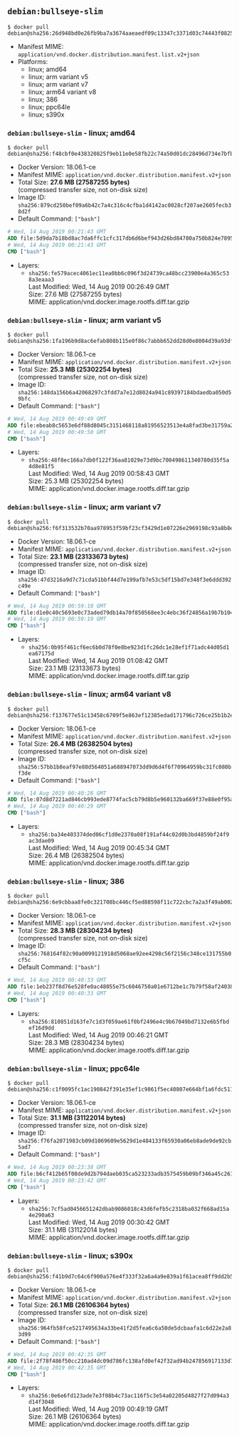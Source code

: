 ## `debian:bullseye-slim`

```console
$ docker pull debian@sha256:26d948bd0e26fb9ba7a3674aaeaedf09c13347c3371d03c74443f08258599ee3
```

-	Manifest MIME: `application/vnd.docker.distribution.manifest.list.v2+json`
-	Platforms:
	-	linux; amd64
	-	linux; arm variant v5
	-	linux; arm variant v7
	-	linux; arm64 variant v8
	-	linux; 386
	-	linux; ppc64le
	-	linux; s390x

### `debian:bullseye-slim` - linux; amd64

```console
$ docker pull debian@sha256:f48cbf0e438320825f9eb11e0e58fb22c74a50d01dc28496d734e7bfbed7ae62
```

-	Docker Version: 18.06.1-ce
-	Manifest MIME: `application/vnd.docker.distribution.manifest.v2+json`
-	Total Size: **27.6 MB (27587255 bytes)**  
	(compressed transfer size, not on-disk size)
-	Image ID: `sha256:879cd250bef09a6b42c7a4c316c4cfba1d4142ac0028cf207ae2605fecb38d2f`
-	Default Command: `["bash"]`

```dockerfile
# Wed, 14 Aug 2019 00:21:43 GMT
ADD file:5d9da7b18bd8ac7da6ffc1cfc317db6d6bef943d26bd84780a750b824e7895aa in / 
# Wed, 14 Aug 2019 00:21:43 GMT
CMD ["bash"]
```

-	Layers:
	-	`sha256:fe579acec4061ec11ea0bb6c096f3d24739ca48bcc23900e4a365c538a3eaaa3`  
		Last Modified: Wed, 14 Aug 2019 00:26:49 GMT  
		Size: 27.6 MB (27587255 bytes)  
		MIME: application/vnd.docker.image.rootfs.diff.tar.gzip

### `debian:bullseye-slim` - linux; arm variant v5

```console
$ docker pull debian@sha256:1fa196b9d8ac6efab808b115e0f86c7abbb652dd28d0e8004d39a93df8d9d1d6
```

-	Docker Version: 18.06.1-ce
-	Manifest MIME: `application/vnd.docker.distribution.manifest.v2+json`
-	Total Size: **25.3 MB (25302254 bytes)**  
	(compressed transfer size, not on-disk size)
-	Image ID: `sha256:148da156b6a42068297c3fdd7a7e12d8024a941c89397184bdaedba050d59bfc`
-	Default Command: `["bash"]`

```dockerfile
# Wed, 14 Aug 2019 00:49:49 GMT
ADD file:ebeab8c5653e6df88d8045c3151468118a81956523513e4a8fad3be31759a24e in / 
# Wed, 14 Aug 2019 00:49:50 GMT
CMD ["bash"]
```

-	Layers:
	-	`sha256:48f8ec166a7db0f122f36aa81029e73d9bc700498611340780d35f5a4d8e81f5`  
		Last Modified: Wed, 14 Aug 2019 00:58:43 GMT  
		Size: 25.3 MB (25302254 bytes)  
		MIME: application/vnd.docker.image.rootfs.diff.tar.gzip

### `debian:bullseye-slim` - linux; arm variant v7

```console
$ docker pull debian@sha256:f6f313532b70aa978953f59bf23cf3429d1e07226e2969198c93a8b8ebd706d6
```

-	Docker Version: 18.06.1-ce
-	Manifest MIME: `application/vnd.docker.distribution.manifest.v2+json`
-	Total Size: **23.1 MB (23133673 bytes)**  
	(compressed transfer size, not on-disk size)
-	Image ID: `sha256:47d3216a9d7c71cda51bbf44d7e199afb7e53c5df15bd7e348f3e6ddd392c49e`
-	Default Command: `["bash"]`

```dockerfile
# Wed, 14 Aug 2019 00:59:18 GMT
ADD file:d1e0c40c5693e0c73aded79db14a70f850568ee3c4ebc36f24856a19b7b104a3 in / 
# Wed, 14 Aug 2019 00:59:19 GMT
CMD ["bash"]
```

-	Layers:
	-	`sha256:0b95f461cf6ec6b0d78f0e8be923d1fc26dc1e28ef1f71adc44d05d1ea67175d`  
		Last Modified: Wed, 14 Aug 2019 01:08:42 GMT  
		Size: 23.1 MB (23133673 bytes)  
		MIME: application/vnd.docker.image.rootfs.diff.tar.gzip

### `debian:bullseye-slim` - linux; arm64 variant v8

```console
$ docker pull debian@sha256:f137677e51c13458c6709f5e863ef12385edad171796c726ce25b1b2e4e431e2
```

-	Docker Version: 18.06.1-ce
-	Manifest MIME: `application/vnd.docker.distribution.manifest.v2+json`
-	Total Size: **26.4 MB (26382504 bytes)**  
	(compressed transfer size, not on-disk size)
-	Image ID: `sha256:57bb1b8eaf97e88d564051a688947073dd9d6d4f6f70964959bc31fc080bf3de`
-	Default Command: `["bash"]`

```dockerfile
# Wed, 14 Aug 2019 00:40:28 GMT
ADD file:07d8d7221ad846cb993ede8774fac5cb79d8b5e960132ba669f37e88e0f95ad3 in / 
# Wed, 14 Aug 2019 00:40:29 GMT
CMD ["bash"]
```

-	Layers:
	-	`sha256:ba34e403374ded06cf1d0e2370a08f191af44c02d0b3bd4859bf24f9ac3dae09`  
		Last Modified: Wed, 14 Aug 2019 00:45:34 GMT  
		Size: 26.4 MB (26382504 bytes)  
		MIME: application/vnd.docker.image.rootfs.diff.tar.gzip

### `debian:bullseye-slim` - linux; 386

```console
$ docker pull debian@sha256:6e9cbbaa8fe0c321708bc446cf5ed88598f11c722cbc7a2a3f49ab0025d27e80
```

-	Docker Version: 18.06.1-ce
-	Manifest MIME: `application/vnd.docker.distribution.manifest.v2+json`
-	Total Size: **28.3 MB (28304234 bytes)**  
	(compressed transfer size, not on-disk size)
-	Image ID: `sha256:768164f82c90a0099121918d5068ae92ee4298c56f2156c348ce131755b0cf5c`
-	Default Command: `["bash"]`

```dockerfile
# Wed, 14 Aug 2019 00:40:33 GMT
ADD file:1eb237f8d76e528fe0ac48055e75c6046750a01e6712be1c7b79f58af24038ce in / 
# Wed, 14 Aug 2019 00:40:33 GMT
CMD ["bash"]
```

-	Layers:
	-	`sha256:810851d163fe7c1d3f059ae61f0bf2496e4c9b67049bd7132e6b5fbdef16d9dd`  
		Last Modified: Wed, 14 Aug 2019 00:46:21 GMT  
		Size: 28.3 MB (28304234 bytes)  
		MIME: application/vnd.docker.image.rootfs.diff.tar.gzip

### `debian:bullseye-slim` - linux; ppc64le

```console
$ docker pull debian@sha256:c1f0095fc1ac190842f391e35ef1c9861f5ec40807e664bf1a6fdc511eff87a1
```

-	Docker Version: 18.06.1-ce
-	Manifest MIME: `application/vnd.docker.distribution.manifest.v2+json`
-	Total Size: **31.1 MB (31122014 bytes)**  
	(compressed transfer size, not on-disk size)
-	Image ID: `sha256:f76fa2071983cb09d1069609e5629d1e484133f65930a06eb8ade9de92cb5ad7`
-	Default Command: `["bash"]`

```dockerfile
# Wed, 14 Aug 2019 00:23:38 GMT
ADD file:b6cf412b65f08de9d2b794daeb035ca523233adb3575459b09bf346a45c261fa in / 
# Wed, 14 Aug 2019 00:23:42 GMT
CMD ["bash"]
```

-	Layers:
	-	`sha256:7cf5ad0456651242dbab9086018c43d6fefb5c2318ba032f668ad15a4e290a63`  
		Last Modified: Wed, 14 Aug 2019 00:30:42 GMT  
		Size: 31.1 MB (31122014 bytes)  
		MIME: application/vnd.docker.image.rootfs.diff.tar.gzip

### `debian:bullseye-slim` - linux; s390x

```console
$ docker pull debian@sha256:f41b9d7c64c6f900a576e4f333f32a6a4a9e839a1f61acea8ff9dd2b5f050ee4
```

-	Docker Version: 18.06.1-ce
-	Manifest MIME: `application/vnd.docker.distribution.manifest.v2+json`
-	Total Size: **26.1 MB (26106364 bytes)**  
	(compressed transfer size, not on-disk size)
-	Image ID: `sha256:964fb58fce5217495634a33be41f2d5fea6c6a50de5dcbaafa1c6d22e2a83d99`
-	Default Command: `["bash"]`

```dockerfile
# Wed, 14 Aug 2019 00:42:35 GMT
ADD file:2f78f486f50cc210ad4dc09d786fc138afd0ef42f32ad94b247856917133d781 in / 
# Wed, 14 Aug 2019 00:42:35 GMT
CMD ["bash"]
```

-	Layers:
	-	`sha256:0e6e6fd123ade7e3f08b4c73ac116f5c3e54a02205d4827f27d094a3d14f3048`  
		Last Modified: Wed, 14 Aug 2019 00:49:19 GMT  
		Size: 26.1 MB (26106364 bytes)  
		MIME: application/vnd.docker.image.rootfs.diff.tar.gzip
